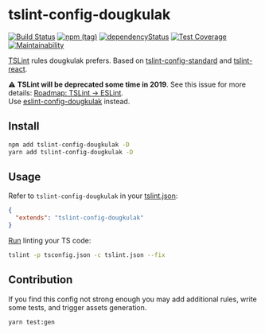 # tslint-config-dougkulak
[![Build Status](https://travis-ci.com/dougkulak/dougkulak-lint-config.svg?branch=master)](https://travis-ci.com/dougkulak/dougkulak-lint-config)
[![npm (tag)](https://img.shields.io/npm/v/tslint-config-dougkulak/latest.svg)](https://www.npmjs.com/package/tslint-config-dougkulak)
[![dependencyStatus](https://img.shields.io/david/dougkulak/dougkulak-lint-config.svg?maxAge=300)](https://david-dm.org/dougkulak/dougkulak-lint-config)
[![Test Coverage](https://api.codeclimate.com/v1/badges/8738098b0f0f4825da8b/test_coverage)](https://codeclimate.com/github/dougkulak/dougkulak-lint-config/test_coverage)
[![Maintainability](https://api.codeclimate.com/v1/badges/8738098b0f0f4825da8b/maintainability)](https://codeclimate.com/github/dougkulak/dougkulak-lint-config/maintainability)

[TSLint](https://github.com/palantir/tslint/) rules dougkulak prefers. Based on [tslint-config-standard](https://github.com/blakeembrey/tslint-config-standard) and [tslint-react](https://github.com/palantir/tslint-react).

:warning: __TSLint will be deprecated some time in 2019__. See this issue for more details: [Roadmap: TSLint &rarr; ESLint](https://github.com/palantir/tslint/issues/4534).  
Use [eslint-config-dougkulak](../eslint-config-dougkulak/README.md) instead.

## Install
```bash
npm add tslint-config-dougkulak -D
yarn add tslint-config-dougkulak -D
```

## Usage
Refer to `tslint-config-dougkulak` in your [tslint.json](https://palantir.github.io/tslint/usage/configuration/):
```json
{
  "extends": "tslint-config-dougkulak"
}
```
[Run](https://palantir.github.io/tslint/usage/cli/) linting your TS code:
```bash
tslint -p tsconfig.json -c tslint.json --fix
```

## Contribution
If you find this config not strong enough you may add additional rules, write some tests, and trigger assets generation.
```bash
yarn test:gen
```
